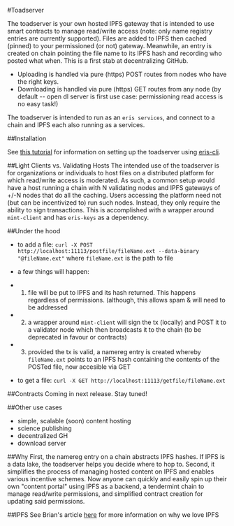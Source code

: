 #Toadserver

The toadserver is your own hosted IPFS gateway that is intended to use smart contracts to manage read/write access (note: only name registry entries are currently supported). Files are added to IPFS then cached (pinned) to your permissioned (or not) gateway. Meanwhile, an entry is created on chain pointing the file name to its IPFS hash and recording who posted what when. This is a first stab at decentralizing GitHub.

* Uploading is handled via pure (https) POST routes from nodes who have the right keys.
* Downloading is handled via pure (https) GET routes from any node (by default -- open dl server is first use case: permissioning read access is no easy task!)

The toadserver is intended to run as an `eris services`, and connect to a chain and IPFS each also running as a services.

##Installation

See [this tutorial](link) for information on setting up the toadserver using [eris-cli](https://github.com/eris-ltd/eris-cli).

##Light Clients vs. Validating Hosts
The intended use of the toadserver is for organizations or individuals to host files on a distributed platform for which read/write access is moderated. As such, a common setup would have a host running a chain with N validating nodes and IPFS gateways of +/-N nodes that do all the caching. Users accessing the platform need not (but can be incentivized to) run such nodes. Instead, they only require the ability to sign transactions. This is accomplished with a wrapper around `mint-client` and has `eris-keys` as a dependency. 

##Under the hood
- to add a file: `curl -X POST http://localhost:11113/postfile/fileName.ext --data-binary "@fileName.ext"` where `fileName.ext` is the path to file
- a few things will happen: 
- 1) file will be put to IPFS and its hash returned. This happens regardless of permissions. (although, this allows spam & will need to be addressed
- 2) a wrapper around `mint-client` will sign the tx (locally) and POST it to a validator node which then broadcasts it to the chain (to be deprecated in favour or contracts)
- 3) provided the tx is valid, a namereg entry is created whereby `fileName.ext` points to an IPFS hash containing the contents of the POSTed file, now accesible via GET

- to get a file: `curl -X GET http://localhost:11113/getfile/fileName.ext`  

##Contracts
Coming in next release. Stay tuned!

##Other use cases
- simple, scalable (soon) content hosting
- science publishing
- decentralized GH
- download server

##Why
First, the namereg entry on a chain abstracts IPFS hashes. If IPFS is a data lake, the toadserver helps you decide where to hop to. Second, it simplifies the process of managing hosted content on IPFS and enables various incentive schemes. Now anyone can quickly and easily spin up their own "content portal" using IPFS as a backend, a tendermint chain to manage read/write permissions, and simplified contract creation for updating said permissions. 

##IPFS
See Brian's article [here](https://db.erisindustries.com/distributed%20business/2015/11/01/eris-and-ipfs/) for more information on why we love IPFS

